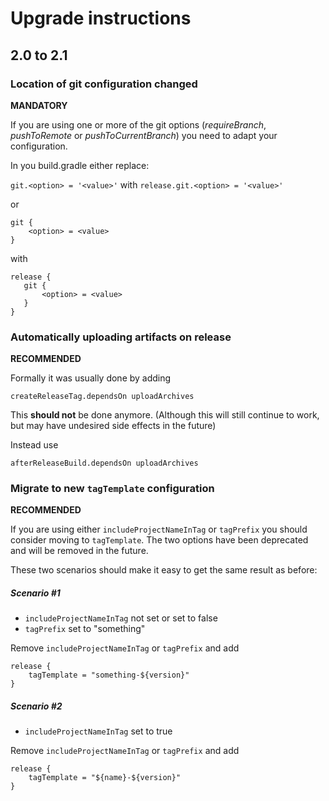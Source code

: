 # Upgrade instructions

## 2.0 to 2.1

### Location of git configuration changed

**MANDATORY**

If you are using one or more of the git options (*requireBranch*, *pushToRemote* or *pushToCurrentBranch*) you need to adapt your configuration.

In you build.gradle either replace:

```git.<option> = '<value>'``` with ```release.git.<option> = '<value>'```

or

```
git {
    <option> = <value>
}
```

with

```
release {
   git {
       <option> = <value>
   }
}
```

### Automatically uploading artifacts on release

**RECOMMENDED**

Formally it was usually done by adding

```
createReleaseTag.dependsOn uploadArchives
```

This **should not** be done anymore. (Although this will still continue to work, but may have undesired side effects in the future)

Instead use

```
afterReleaseBuild.dependsOn uploadArchives
```

### Migrate to new ``tagTemplate`` configuration

**RECOMMENDED**

If you are using either ``includeProjectNameInTag`` or ``tagPrefix`` you should consider moving to ``tagTemplate``. The two options have been deprecated and will be removed in the future.

These two scenarios should make it easy to get the same result as before:

##### Scenario #1

* ``includeProjectNameInTag`` not set or set to false
* ``tagPrefix`` set to "something"

Remove ``includeProjectNameInTag`` or ``tagPrefix`` and add 
```
release {
    tagTemplate = "something-${version}"
}
```

##### Scenario #2

* ``includeProjectNameInTag`` set to true

Remove ``includeProjectNameInTag`` or ``tagPrefix`` and add 

```
release {
    tagTemplate = "${name}-${version}"
}
```


